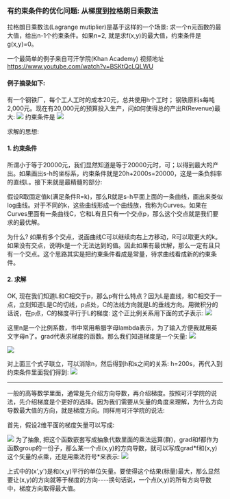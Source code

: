 ### 有约束条件的优化问题: 从梯度到拉格朗日乘数法

拉格朗日乘数法(Lagrange mutiplier)是基于这样的一个场景: 求一个n元函数的最大值，给出n-1个约束条件。如果n=2, 就是求f(x,y)的最大值，约束条件是g(x,y)=0。

一个最简单的例子来自可汗学院(Khan Academy) 视频地址 https://www.youtube.com/watch?v=BSKtQcLQLWU 

#### 例子摘录如下:

有一个钢铁厂，每个工人工时的成本20元，总共使用h个工时； 钢铁原料s每吨2,000元。现在有20,000元的预算投入生产，问如何使得总的产出R(Revenue)最大:
<img src="https://latex.codecogs.com/gif.latex?%5Cbg_white%20R%3D100%20*%20h%5E%7B2/3%7D%20*%20s%5E%7B1/3%7D">
约束条件是
<img src="https://latex.codecogs.com/gif.latex?%5Cbg_white%2020h&plus;2000s%5Cleq%2020000">

求解的思想:

#### 1. 约束条件
所谓小于等于20000元，我们显然知道是等于20000元时，可；以得到最大的产出。如果画出s-h的坐标系，约束条件就是20h+2000s=20000，这是一条负斜率的直线L。接下来就是最精髓的部分:

假设R取固定值k(满足条件R=k)，那么R就是s-h平面上面的一条曲线，画出来类似log曲线。对于不同的k，这些曲线形成一个曲线族，我称为Curves。如果在Curves里面有一条曲线C，它和L有且只有一个交点p，那么这个交点就是我们要求的最优解。

为什么? 如果有多个交点，说面曲线C可以继续向右上方移动，R可以取更大的k。如果没有交点，说明k是一个无法达到的值。因此如果有最优解，那么一定有且只有一个交点。这个思路其实是把约束条件看成是常量，待求曲线看成新的约束条件。

#### 2. 求解
OK, 现在我们知道L和C相交于p，那么p有什么特点？因为L是直线，和C相交于一点，立刻知道L是C的切线，p点处，C的法线方向就是L的垂线方向。用微积分的话说，在p点，C的梯度平行于L的梯度: 这个正比例关系用下面的式子表示:
<img src="https://latex.codecogs.com/gif.latex?%5Cbg_white%20grad%28Cp%29%20%3D%20n%20*%20grad%28Lp%29">

这里n是一个比例系数，书中常用希腊字母lambda表示，为了输入方便我就用英文字母n了。grad代表求梯度的函数。那么我们知道梯度是一个矢量:
<img src="https://latex.codecogs.com/gif.latex?%5Cbg_white%20grad%28Cp%29%3D%5Cbegin%7Bbmatrix%7D%20%5Cfrac%7B%5Cpartial%20C%7D%7B%5Cpartial%20s%7D%5C%5C%20%5Cfrac%7B%5Cpartial%20C%7D%7B%5Cpartial%20h%7D%20%5Cend%7Bbmatrix%7D%20%3D%20%5Cbegin%7Bbmatrix%7D%20100/3*h%5E%7B2/3%7D*s%5E%7B-2/3%7D%5C%5C%20200/3*h%5E%7B-1/3%7D*s%5E%7B2/3%7D%20%5Cend%7Bbmatrix%7D">

<img src="https://latex.codecogs.com/gif.latex?%5Cbg_white%20grad%28Lp%29%3D%5Cbegin%7Bbmatrix%7D%20%5Cfrac%7B%5Cpartial%20L%7D%7B%5Cpartial%20s%7D%5C%5C%20%5Cfrac%7B%5Cpartial%20L%7D%7B%5Cpartial%20h%7D%20%5Cend%7Bbmatrix%7D%20%3D%20%5Cbegin%7Bbmatrix%7D%202000%5C%5C%2020%20%5Cend%7Bbmatrix%7D">

对上面三个式子联立，可以消除n，然后得到h和s之间的关系: h=200s，再代入到约束条件里面我们得到:
<img src="https://latex.codecogs.com/gif.latex?%5Cbg_white%20h%3D10/3%2C%20s%3D2000/s">

------------------

一般的高等数学里面，通常是先介绍方向导数，再介绍梯度。按照可汗学院的说法，先介绍梯度是个更好的选择。因为我们需要从矢量的角度来理解，为什么方向导数最大值的方向，就是梯度方向。同样用可汗学院的说法:

首先，假设2维平面的梯度矢量可以写成:

<img src="https://latex.codecogs.com/gif.latex?%5Cbg_white%20grad%28f%28x%2Cy%29%29%3D%5Cbegin%7Bbmatrix%7D%20%5Cfrac%7B%5Cpartial%20f%7D%7B%5Cpartial%20y%7D%5C%5C%20%5Cfrac%7B%5Cpartial%20f%7D%7B%5Cpartial%20x%7D%20%5Cend%7Bbmatrix%7D">
为了抽象, 把这个函数嵌套写成抽象代数里面的乘法运算(群)，grad和f都作为函数group的一份子，那么某一个点(x,y)的方向导数，就可以写成grad*f和(x,y)这个矢量的点乘，还是用乘法符号*来表示:

<img src="https://latex.codecogs.com/gif.latex?%5Cbg_white%20%28grad*f%29%28x%2Cy%29%3Dgrad%28f%28x%2Cy%29%29%20*%20%28x%27%2Cy%27%29%20%3D%20%5Cbegin%7Bbmatrix%7D%20%5Cfrac%7B%5Cpartial%20f%7D%7B%5Cpartial%20x%7D%5C%5C%20%5Cfrac%7B%5Cpartial%20f%7D%7B%5Cpartial%20y%7D%20%5Cend%7Bbmatrix%7D*%20%5Cbegin%7Bbmatrix%7D%20x%27%5C%5C%20y%27%20%5Cend%7Bbmatrix%7D">

上式中的(x',y')是和(x,y)平行的单位矢量。要使得这个结果(标量)最大，那么显然要让(x,y)的方向就等于梯度的方向----换句话说，一个点(x,y)的所有方向导数中，梯度方向取得最大值。